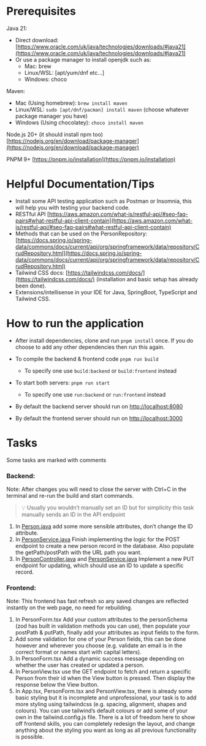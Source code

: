
# Prerequisites

Java 21: 

- Direct download: [https://www.oracle.com/uk/java/technologies/downloads/#java21](https://www.oracle.com/uk/java/technologies/downloads/#java21)
- Or use a package manager to install openjdk such as:
    - Mac: brew
    - Linux/WSL: [apt/yum/dnf etc…]
    - Windows: choco

Maven:

- Mac (Using homebrew): `brew install maven`
- Linux/WSL: `sudo [apt/dnf/pacman] install maven` (choose whatever package manager you have)
- Windows (Using chocolatey): `choco install maven`

Node.js 20+ (it should install npm too) [https://nodejs.org/en/download/package-manager](https://nodejs.org/en/download/package-manager)

PNPM 9+ [https://pnpm.io/installation](https://pnpm.io/installation) 

# Helpful Documentation/Tips

- Install some API testing application such as Postman or Insomnia, this will help you with testing your backend code.
- RESTful API [https://aws.amazon.com/what-is/restful-api/#seo-faq-pairs#what-restful-api-client-contain](https://aws.amazon.com/what-is/restful-api/#seo-faq-pairs#what-restful-api-client-contain)
- Methods that can be used on the PersonRepository:  [https://docs.spring.io/spring-data/commons/docs/current/api/org/springframework/data/repository/CrudRepository.html](https://docs.spring.io/spring-data/commons/docs/current/api/org/springframework/data/repository/CrudRepository.html)
- Tailwind CSS docs: [https://tailwindcss.com/docs/](https://tailwindcss.com/docs/) (installation and basic setup has already been done).
- Extensions/intellisense in your IDE for Java, SpringBoot, TypeScript and Tailwind CSS.

# How to run the application

- After install dependencies, clone and run `pnpm install` once. If you do choose to add any other dependencies then run this again.
- To compile the backend & frontend code `pnpm run build`
    - To specify one use `build:backend` or `build:frontend` instead
- To start both servers: `pnpm run start`
    - To specify one use `run:backend` or `run:frontend` instead

- By default the backend server should run on [http://localhost:8080](http://localhost:8080)
- By default the frontend server should run on [http://localhost:3000](http://localhost:3000)

# Tasks

Some tasks are marked with comments

### Backend:

Note: After changes you will need to close the server with Ctrl+C in the terminal and re-run the build and start commands.


> 💡 Usually you wouldn’t manually set an ID but for simplicity this task manually sends an ID in the API endpoint


1. In [Person.java](http://Person.java) add some more sensible attributes, don’t change the ID attribute.
2. In [PersonService.java](http://PersonService.java) Finish implementing the logic for the POST endpoint to create a new person record in the database. Also populate the getPath/postPath with the URL path you want. 
3. In [PersonController.java](http://PersonController.java) and [PersonService.java](http://PersonService.java) Implement a new PUT endpoint for updating, which should use an ID to update a specific record.

### Frontend:

Note: This frontend has fast refresh so any saved changes are reflected instantly on the web page, no need for rebuilding.

1. In PersonForm.tsx Add your custom attributes to the personSchema (zod has built in validation methods you can use), then populate your postPath & putPath, finally add your attributes as input fields to the form.
2. Add some validation for one of your Person fields, this can be done however and wherever you choose (e.g. validate an email is in the correct format or names start with capital letters).
3. In PersonForm.tsx Add a dynamic success message depending on whether the user has created or updated a person.
4. In PersonView.tsx use the GET endpoint to fetch and return a specific Person from their id when the View button is pressed. Then display the response below the View button.
5. In App.tsx, PersonForm.tsx and PersonView.tsx, there is already some basic styling but it is incomplete and unprofessional, your task is to add more styling using tailwindcss (e.g. spacing, alignment, shapes and colours). You can use tailwind’s default colours or add some of your own in the tailwind.config.js file. There is a lot of freedom here to show off frontend skills, you can completely redesign the layout, and change anything about the styling you want as long as all previous functionality is possible.
